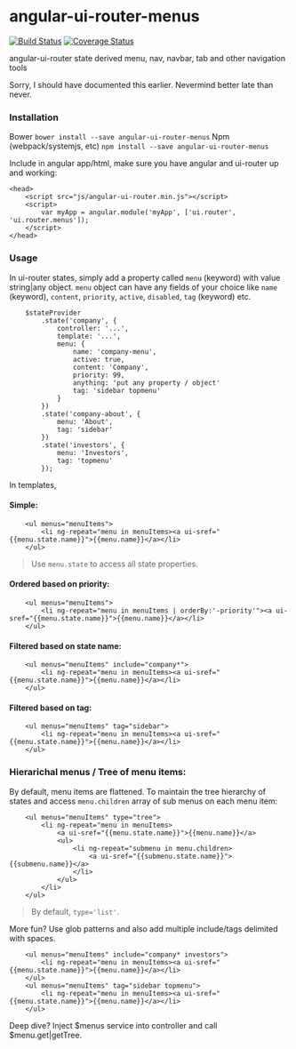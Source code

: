# angular-ui-router-menus

[![Build Status](https://travis-ci.org/nitintutlani/angular-ui-router-menus.svg)](https://travis-ci.org/nitintutlani/angular-ui-router-menus)
[![Coverage Status](https://coveralls.io/repos/nitintutlani/angular-ui-router-menus/badge.png)](https://coveralls.io/r/nitintutlani/angular-ui-router-menus)

angular-ui-router state derived menu, nav, navbar, tab and other navigation tools

Sorry, I should have documented this earlier. Nevermind better late than never.

### Installation

Bower
    `bower install --save angular-ui-router-menus`
Npm (webpack/systemjs, etc)
    `npm install --save angular-ui-router-menus`

Include in angular app/html, make sure you have angular and ui-router up and working:
```
<head>
    <script src="js/angular-ui-router.min.js"></script>
    <script>
        var myApp = angular.module('myApp', ['ui.router', 'ui.router.menus']);
    </script>
</head>
```

### Usage
In ui-router states, simply add a property called `menu` (keyword) with value string|any object. `menu` object can have any fields of your choice like `name` (keyword), `content`, `priority`, `active`, `disabled`, `tag` (keyword) etc.

```
    $stateProvider
        .state('company', {
            controller: '...',
            template: '...',
            menu: {
                name: 'company-menu',
                active: true,
                content: 'Company',
                priority: 99,
                anything: 'put any property / object'
                tag: 'sidebar topmenu'
            }
        })
        .state('company-about', {
            menu: 'About',
            tag: 'sidebar'
        })
        .state('investors', {
            menu: 'Investors',
            tag: 'topmenu'
        });
```

In templates,
#### Simple:
```
    <ul menus="menuItems">
        <li ng-repeat="menu in menuItems><a ui-sref="{{menu.state.name}}">{{menu.name}}</a></li>
    </ul>
```
> Use `menu.state` to access all state properties.

#### Ordered based on priority:
```
    <ul menus="menuItems">
        <li ng-repeat="menu in menuItems | orderBy:'-priority'"><a ui-sref="{{menu.state.name}}">{{menu.name}}</a></li>
    </ul>
```

#### Filtered based on state name:
```
    <ul menus="menuItems" include="company*">
        <li ng-repeat="menu in menuItems><a ui-sref="{{menu.state.name}}">{{menu.name}}</a></li>
    </ul>
```

#### Filtered based on tag:
```
    <ul menus="menuItems" tag="sidebar">
        <li ng-repeat="menu in menuItems><a ui-sref="{{menu.state.name}}">{{menu.name}}</a></li>
    </ul>
```

### Hierarichal menus / Tree of menu items:
By default, menu items are flattened. To maintain the tree hierarchy of states and access `menu.children` array of sub menus on each menu item:
```
    <ul menus="menuItems" type="tree">
        <li ng-repeat="menu in menuItems>
            <a ui-sref="{{menu.state.name}}">{{menu.name}}</a>
            <ul>
                <li ng-repeat="submenu in menu.children>
                    <a ui-sref="{{submenu.state.name}}">{{submenu.name}}</a>
                </li>
            </ul>
        </li>
    </ul>
```
> By default, `type='list'`.

More fun? Use glob patterns and also add multiple include/tags delimited with spaces.
```
    <ul menus="menuItems" include="company* investors">
        <li ng-repeat="menu in menuItems><a ui-sref="{{menu.state.name}}">{{menu.name}}</a></li>
    </ul>
    <ul menus="menuItems" tag="sidebar topmenu">
        <li ng-repeat="menu in menuItems><a ui-sref="{{menu.state.name}}">{{menu.name}}</a></li>
    </ul>
```

Deep dive? Inject $menus service into controller and call $menu.get|getTree.